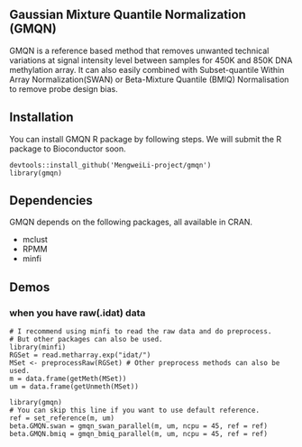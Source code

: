 ## Gaussian Mixture Quantile Normalization (GMQN)

GMQN is a reference based method that removes unwanted technical variations at signal intensity level between samples for 450K and 850K DNA methylation array. It can also easily combined with Subset-quantile Within Array Normalization(SWAN) or Beta-Mixture Quantile (BMIQ) Normalisation to remove probe design bias.

## Installation

You can install GMQN R package by following steps. We will submit the R package to Bioconductor soon.

```{r}
devtools::install_github('MengweiLi-project/gmqn')
library(gmqn)
```
## Dependencies
GMQN depends on the following packages, all available in CRAN.

* mclust
* RPMM
* minfi

## Demos

### when you have raw(.idat) data

```{r}
# I recommend using minfi to read the raw data and do preprocess.
# But other packages can also be used. 
library(minfi)
RGSet = read.metharray.exp("idat/")
MSet <- preprocessRaw(RGSet) # Other preprocess methods can also be used.
m = data.frame(getMeth(MSet))
um = data.frame(getUnmeth(MSet))

library(gmqn)
# You can skip this line if you want to use default reference.
ref = set_reference(m, um)
beta.GMQN.swan = gmqn_swan_parallel(m, um, ncpu = 45, ref = ref)
beta.GMQN.bmiq = gmqn_bmiq_parallel(m, um, ncpu = 45, ref = ref)

```






